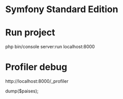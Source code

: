 Symfony Standard Edition
========================


# Run  project 
 php bin/console server:run localhost:8000

# Profiler debug

http://localhost:8000/_profiler

 dump($paises);